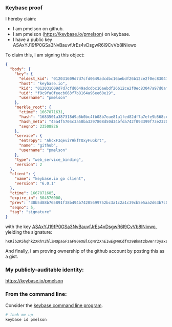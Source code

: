 ### Keybase proof

I hereby claim:

  * I am pmelson on github.
  * I am pmelson (https://keybase.io/pmelson) on keybase.
  * I have a public key ASAxYJ19fP0GSa3NvBauvfJrEs4vDsgwR6l9CvVb8lNixwo

To claim this, I am signing this object:

```json
{
  "body": {
    "key": {
      "eldest_kid": "012031609d7d7cfd0649adcdbc16aebdf26b12ce2f0ec83047a97d0af55bf25362c70a",
      "host": "keybase.io",
      "kid": "012031609d7d7cfd0649adcdbc16aebdf26b12ce2f0ec83047a97d0af55bf25362c70a",
      "uid": "f9c9fa0feecb663f7b8164a96ee60e19",
      "username": "pmelson"
    },
    "merkle_root": {
      "ctime": 1667871631,
      "hash": "1683501a387318d9a6b0bc4fb08b7eae81a1fed82df7a7efe9b568cc9e87e418232358ac0d137e40c2ac6ccceffa007b68ad91fd7502fdf23212b14f78d9f666",
      "hash_meta": "45a4f5704c3a50ba3297808d50d34bfda742f093399f73e2320f372e85d75637",
      "seqno": 23508826
    },
    "service": {
      "entropy": "AhcxF3qeviYHkfTOxyFuGkrt",
      "name": "github",
      "username": "pmelson"
    },
    "type": "web_service_binding",
    "version": 2
  },
  "client": {
    "name": "keybase.io go client",
    "version": "6.0.1"
  },
  "ctime": 1667871685,
  "expire_in": 504576000,
  "prev": "38b5d88b765891f38b494b74205699752bc3a1c2a1c39cb5e5aa2d63b7c029e8",
  "seqno": 5,
  "tag": "signature"
}
```

with the key [ASAxYJ19fP0GSa3NvBauvfJrEs4vDsgwR6l9CvVb8lNixwo](https://keybase.io/pmelson), yielding the signature:

```
hKRib2R5hqhkZXRhY2hlZMOpaGFzaF90eXBlCqNrZXnEIwEgMWCdfXz9BkmtzbwWrr3yaxLOLw7IMEepfQr1W/JTYscKp3BheWxvYWTESpcCBcQgOLXYi3ZYkfOLSUt0IFaZdSvDocKhw5y15aotY7fAKejEIIi553dQS6gPmfLqaJIrK9V80AdVefhc9Xr5yU8Wgfk8AgHCo3NpZ8RAwvZS9HKJAVSExo6bp/R/1moIOGkygpOY4CuN6Qt4TyiPsfHfr8LULgttpao/wmfXcA+0D0aJcJ78xDCvkiurBahzaWdfdHlwZSCkaGFzaIKkdHlwZQildmFsdWXEID+zpo1pgKXo6gAgjuENnaIboFob8YRZEJf5Pp331CmTo3RhZ80CAqd2ZXJzaW9uAQ==

```

And finally, I am proving ownership of the github account by posting this as a gist.

### My publicly-auditable identity:

https://keybase.io/pmelson

### From the command line:

Consider the [keybase command line program](https://keybase.io/download).

```bash
# look me up
keybase id pmelson
```
